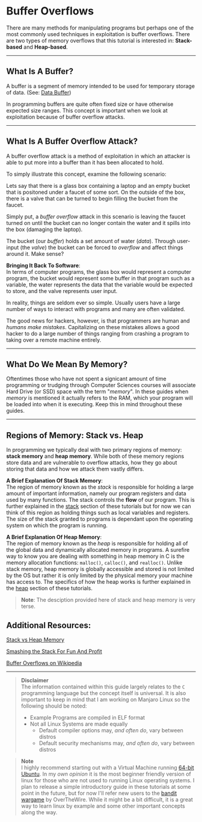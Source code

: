 # Buffer Overflows
  
There are many methods for manipulating programs but perhaps one of the most
commonly used techniques in exploitation is buffer overflows. There are two 
types of memory overflows that this tutorial is interested in: **Stack-based** 
and **Heap-based**.
  
---

## What Is A Buffer?
  
A buffer is a segment of memory intended to be used for temporary storage of 
data. (See: [Data Buffer](https://en.wikipedia.org/wiki/Data_buffer))

In programming buffers are quite often fixed size or have otherwise expected 
size ranges. This concept is important when we look at exploitation because of 
buffer overflow attacks.
  
---
  
## What Is A Buffer Overflow Attack?
  
A buffer overflow attack is a method of exploitation in which an attacker is
able to put more into a buffer than it has been allocated to hold.
  
To simply illustrate this concept, examine the following scenario:  
  
Lets say that there is a glass box containing a laptop and an empty bucket 
that is positoned under a faucet of some sort. On the outside of the box, there 
is a valve that can be turned to begin filling the bucket from the faucet.
  
Simply put, a _buffer overflow_ attack in this scenario is leaving the faucet 
turned on until the bucket can no longer contain the water and it spills into 
the box (damaging the laptop).
  
The bucket (our _buffer_) holds a set amount of water (_data_). Through 
user-input (the _valve_) the bucket can be forced to _overflow_ and affect 
things around it. Make sense?
  
  
**Bringing It Back To Software**:  
In terms of computer programs, the glass box would represent a computer 
program, the bucket would represent some buffer in that program such as a 
variable, the water represents the data that the variable would be expected to 
store, and the valve represents user input.

In reality, things are seldom ever so simple. Usually users have a large number 
of ways to interact with programs and many are often validated. 

The good news for hackers, however, is that programmers are human and _humans 
make mistakes_. Capitalizing on these mistakes allows a good hacker to do a 
large number of things ranging from crashing a program to taking over a remote 
machine entirely.

---
  
## What Do We Mean By Memory?  
Oftentimes those who have not spent a signicant amount of time programming
or trudging through Computer Sciences courses will associate Hard Drive (or
SSD) space with the term "_memory_". In these guides when _memory_ is mentioned
it actually refers to the RAM, which your program will be loaded into when it
is executing. Keep this in mind throughout these guides.
    
---

## Regions of Memory: Stack vs. Heap

In programming we typically deal with two primary regions of memory: **stack
memory** and **heap memory**. While both of these memory regions store data
and are vulnerable to overflow attacks, how they go about storing that data
and how we attack them vastly differs.

**A Brief Explanation Of Stack Memory**:  
The region of memory known as the _stack_ is responsible for holding a large
amount of important information, namely our program registers and data used
by many functions. The stack controls the **flow** of our program. This
is further explained in the [stack](stack) section of these tutorials but for
now we can think of this region as holding things such as local variables and 
registers. The size of the stack granted to programs is dependant upon the
operating system on which the program is running.


**A Brief Explanation Of Heap Memory**:  
The region of memory known as the _heap_ is responsible for holding all of the
global data and dynamically allocated memory in programs. A surefire way to know
you are dealing with something in heap memory in C is the memory allocation
functions: `malloc()`, `calloc()`, and `realloc()`. Unlike stack memory, heap
memory is globally accessible and stored is not limited by the OS but rather
it is only limited by the physical memory your machine has access to. The 
specifics of how the heap works is further explained in the [heap](heap) section
of these tutorials.


> **Note**:
The desciption provided here of stack and heap memory is very terse.

## Additional Resources:  
[Stack vs Heap Memory](https://www.gribblelab.org/CBootCamp/7_Memory_Stack_vs_Heap.html)

[Smashing the Stack For Fun And Profit](http://www-inst.eecs.berkeley.edu/~cs161/fa08/papers/stack_smashing.pdf)

[Buffer Overflows on Wikipedia](https://en.wikipedia.org/wiki/Buffer_overflow)


---

> **Disclaimer**  
The information contained within this guide largely relates to the `C`
programming language but the concept itself is universal. It is also important 
to keep in mind that I am working on Manjaro Linux so the following should be
noted:  
> - Example Programs are compiled in ELF format
> - Not all Linux Systems are made equally
>   - Default compiler options may, _and often do_, vary between distros
>   - Default security mechanisms may, _and often do_, vary between distros

> **Note**  
I highly recommend starting out with a Virtual Machine running [64-bit Ubuntu](
https://www.ubuntu.com/download/desktop). In my _own opinion_ it is the most
beginner friendly version of linux for those who are not used to running Linux
operating systems. I plan to release a simple introductory guide in these
tutorials at some point in the future, but for now I'll refer new users to
the [bandit wargame](http://overthewire.org/wargames/bandit/) by OverTheWire.
While it might be a bit difficult, it is a great way to learn linux by example
and some other important concepts along the way.
